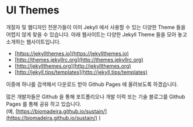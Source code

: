 # UI Themes

개잘자 및 웹디자인 전문가들이 이미 Jekyll 에서 사용할 수 있는 다양한 Theme 들을 어렵지 않게 찾을 수 있습니다. 아래 웹사이트는 다양한 Jekyll Theme 들을 모아 놓고 소개하는 웹사이트입니다.

* [https://jekyllthemes.io](https://jekyllthemes.io)
* [http://themes.jekyllrc.org](http://themes.jekyllrc.org)
* [http://jekyllthemes.org](http://jekyllthemes.org)
* [http://jekyll.tips/templates](http://jekyll.tips/templates)

이중에 하나를 검색해서 다운로드 받아 Github Pages 에 올려보도록 하겠습니다.

많은 개발자들은 Github 을 통해 포트폴리오나 개발 이력 또는 기술 블로그를 Github Pages 를 통해 공유 하고 있습니다.  
\(예, [https://biomadeira.github.io/sustain/](https://biomadeira.github.io/sustain/) \)



